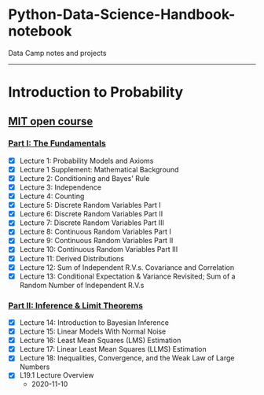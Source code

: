 # Python-Data-Science-Handbook-notebook
Data Camp notes and projects

***
# Introduction to Probability
## [MIT open course](https://ocw.mit.edu/resources/res-6-012-introduction-to-probability-spring-2018/)
### [Part I: The Fundamentals](https://ocw.mit.edu/resources/res-6-012-introduction-to-probability-spring-2018/part-i-the-fundamentals/)
- [x] Lecture 1: Probability Models and Axioms
- [x] Lecture 1 Supplement: Mathematical Background
- [x] Lecture 2: Conditioning and Bayes' Rule
- [x] Lecture 3: Independence
- [x] Lecture 4: Counting
- [x] Lecture 5: Discrete Random Variables Part I
- [x] Lecture 6: Discrete Random Variables Part II
- [x] Lecture 7: Discrete Random Variables Part III
- [x] Lecture 8: Continuous Random Variables Part I
- [x] Lecture 9: Continuous Random Variables Part II
- [x] Lecture 10: Continuous Random Variables Part III
- [x] Lecture 11: Derived Distributions
- [x] Lecture 12: Sum of Independent R.V.s. Covariance and Correlation
- [x] Lecture 13: Conditional Expectation & Variance Revisited; Sum of a Random Number of Independent R.V.s
### [Part II: Inference & Limit Theorems](https://ocw.mit.edu/resources/res-6-012-introduction-to-probability-spring-2018/part-ii-inference-limit-theorems/)
- [x] Lecture 14: Introduction to Bayesian Inference
- [x] Lecture 15: Linear Models With Normal Noise
- [x] Lecture 16: Least Mean Squares (LMS) Estimation
- [x] Lecture 17: Linear Least Mean Squares (LLMS) Estimation
- [x] Lecture 18: Inequalities, Convergence, and the Weak Law of Large Numbers
- [x] L19.1 Lecture Overview
   * 2020-11-10
